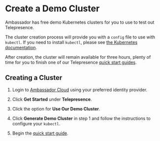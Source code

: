# Create a Demo Cluster

Ambassador has free demo Kubernetes clusters for you to use to test out Telepresence.

The cluster creation process will provide you with a `config` file to use with `kubectl`.  If you need to install `kubectl`, please see [the Kubernetes documentation](https://kubernetes.io/docs/tasks/tools/install-kubectl/).

After creation, the cluster will remain available for three hours, plenty of time for you to finish one of our Telepresence [quick start guides](../../quick-start/).

## Creating a Cluster

1. Login to [Ambassador Cloud](http://app.getambassador.io/cloud/) using your preferred identity provider.

1. Click **Get Started** under **Telepresence**.

1. Click the option for **Use Our Demo Cluster**.

1. Click **Generate Demo Cluster** in step 1 and follow the instructions to configure your `kubectl`.

1. Begin the [quick start guide](../../quick-start/qs-node/).
